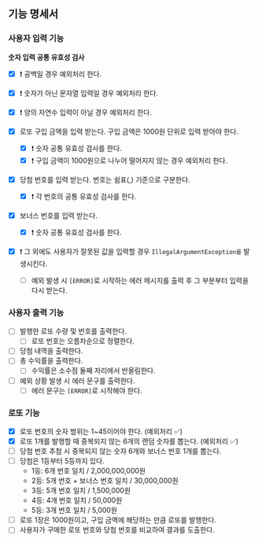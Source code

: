 ## 기능 명세서

### 사용자 입력 기능

**숫자 입력 공통 유효성 검사**

- [x] ❗️ 공백일 경우 예외처리 한다.
- [x] ❗️ 숫자가 아닌 문자열 입력일 경우 예외처리 한다.
- [x] ❗️ 양의 자연수 입력이 아닐 경우 예외처리 한다.

- [x] 로또 구입 금액을 입력 받는다. 구입 금액은 1000원 단위로 입력 받아야 한다.
    - [x] ❗️ 숫자 공통 유효성 검사를 한다.
    - [x] ❗️ 구입 금액이 1000원으로 나누어 떨어지지 않는 경우 예외처리 한다.
- [x] 당첨 번호를 입력 받는다. 번호는 쉼표(,) 기준으로 구분한다.
    - [x] ❗️ 각 번호의 공통 유효성 검사를 한다.
- [x] 보너스 번호를 입력 받는다.
    - [x] ❗️ 숫자 공통 유효성 검사를 한다.
- [x] ❗️ 그 외에도 사용자가 잘못된 값을 입력할 경우 `IllegalArgumentException를` 발생시킨다.
    - [ ] 예외 발생 시 `[ERROR]`로 시작하는 에러 메시지를 출력 후 그 부분부터 입력을 다시 받는다.

### 사용자 출력 기능

- [ ] 발행한 로또 수량 및 번호를 출력한다.
    - [ ] 로또 번호는 오름차순으로 정렬한다.
- [ ] 당첨 내역을 출력한다.
- [ ] 총 수익률을 출력한다.
    - [ ] 수익률은 소수점 둘째 자리에서 반올림한다.
- [ ] 예외 상황 발생 시 에러 문구를 출력한다.
    - [ ] 에러 문구는 `[ERROR]`로 시작해야 한다.

### 로또 기능

- [x] 로또 번호의 숫자 범위는 1~45이어야 한다. (예외처리 ✅)
- [x] 로또 1개를 발행할 때 중복되지 않는 6개의 랜덤 숫자를 뽑는다. (예외처리 ✅)
- [ ] 당첨 번호 추첨 시 중복되지 않는 숫자 6개와 보너스 번호 1개를 뽑는다.
- [ ] 당첨은 1등부터 5등까지 있다.
    - 1등: 6개 번호 일치 / 2,000,000,000원
    - 2등: 5개 번호 + 보너스 번호 일치 / 30,000,000원
    - 3등: 5개 번호 일치 / 1,500,000원
    - 4등: 4개 번호 일치 / 50,000원
    - 5등: 3개 번호 일치 / 5,000원
- [ ] 로또 1장은 1000원이고, 구입 금액에 해당하는 만큼 로또를 발행한다.
- [ ] 사용자가 구매한 로또 번호와 당첨 번호를 비교하여 결과를 도출한다.
